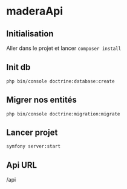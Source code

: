 # maderaApi

## Initialisation

Aller dans le projet et lancer `composer install`
## Init db

`php bin/console doctrine:database:create`

## Migrer nos entités

`php bin/console doctrine:migration:migrate`


## Lancer projet 

`symfony server:start`

## Api URL 

/api


